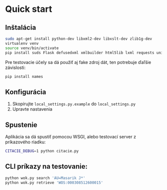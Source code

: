 # Quick start

## Inštalácia

   ```bash
   sudo apt-get install python-dev libxml2-dev libxslt-dev zlib1g-dev
   virtualenv venv
   source venv/bin/activate
   pip install suds Flask defusedxml xmlbuilder html5lib lxml requests unicodecsv
   ```

   Pre testovacie účely sa dá použiť aj fake zdroj dát, ten potrebuje ďaľšie závislosti:

   ```bash
   pip install names
   ```

## Konfigurácia

   1. Skopírujte `local_settings.py.example` do `local_settings.py`
   2. Upravte nastavenia

## Spustenie

   Aplikácia sa dá spustiť pomocou WSGI, alebo testovací server z príkazového riadku:

   ```bash
   CITACIE_DEBUG=1 python citacie.py
   ```

## CLI príkazy na testovanie:

   ```bash
   python wok.py search 'AU=Masarik J*'
   python wok.py retrieve 'WOS:000308512600015'
   ```
